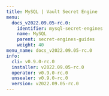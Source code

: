 ```yaml
---
title: MySQL | Vault Secret Engine
menu:
  docs_v2022.09.05-rc.0:
    identifier: mysql-secret-engines
    name: MySQL
    parent: secret-engines-guides
    weight: 40
menu_name: docs_v2022.09.05-rc.0
info:
  cli: v0.9.0-rc.0
  installer: v2022.09.05-rc.0
  operator: v0.9.0-rc.0
  unsealer: v0.9.0-rc.0
  version: v2022.09.05-rc.0
---
```


